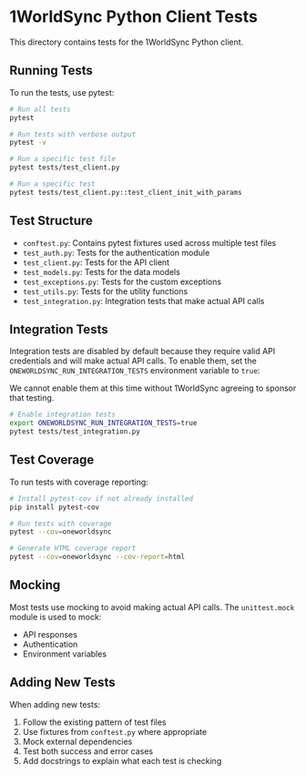 # 1WorldSync Python Client Tests

This directory contains tests for the 1WorldSync Python client.

## Running Tests

To run the tests, use pytest:

```bash
# Run all tests
pytest

# Run tests with verbose output
pytest -v

# Run a specific test file
pytest tests/test_client.py

# Run a specific test
pytest tests/test_client.py::test_client_init_with_params
```

## Test Structure

- `conftest.py`: Contains pytest fixtures used across multiple test files
- `test_auth.py`: Tests for the authentication module
- `test_client.py`: Tests for the API client
- `test_models.py`: Tests for the data models
- `test_exceptions.py`: Tests for the custom exceptions
- `test_utils.py`: Tests for the utility functions
- `test_integration.py`: Integration tests that make actual API calls

## Integration Tests

Integration tests are disabled by default because they require valid API credentials and will make actual API calls.
To enable them, set the `ONEWORLDSYNC_RUN_INTEGRATION_TESTS` environment variable to `true`:

We cannot enable them at this time without 1WorldSync agreeing to sponsor that testing.

```bash
# Enable integration tests
export ONEWORLDSYNC_RUN_INTEGRATION_TESTS=true
pytest tests/test_integration.py
```

## Test Coverage

To run tests with coverage reporting:

```bash
# Install pytest-cov if not already installed
pip install pytest-cov

# Run tests with coverage
pytest --cov=oneworldsync

# Generate HTML coverage report
pytest --cov=oneworldsync --cov-report=html
```

## Mocking

Most tests use mocking to avoid making actual API calls. The `unittest.mock` module is used to mock:

- API responses
- Authentication
- Environment variables

## Adding New Tests

When adding new tests:

1. Follow the existing pattern of test files
2. Use fixtures from `conftest.py` where appropriate
3. Mock external dependencies
4. Test both success and error cases
5. Add docstrings to explain what each test is checking